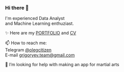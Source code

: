 ### Hi there 👋

I'm experienced Data Analyst  
and Machine Learning enthuziast.

✨ Here are my [PORTFOLIO](https://github.com/oleggrigoryev/public_projects) and [CV](https://github.com/oleggrigoryev/CV/blob/main/CV_DA_grigorev_eng_photo_Dec.2022.pdf)

📫 How to reach me:  
Telegram [@olegcitizen](https://t.me/olegcitizen)  
E-mail [grigoryev.team@gmail.com](mailto:grigoryev.team@gmail.com)  

📡 I’m looking for help with making an app for martial arts

[comment]: <> ( - 🔭 I’m currently working on ...)
[comment]: <> ( - 🌱 I’m currently learning )
